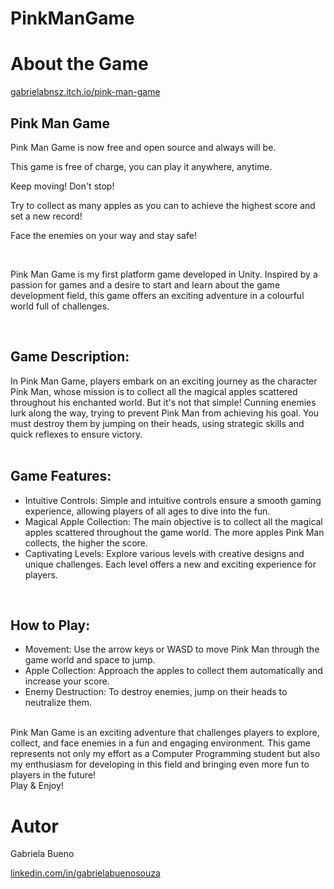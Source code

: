 # PinkManGame

# About the Game

[gabrielabnsz.itch.io/pink-man-game](https://gabrielabnsz.itch.io/pink-man-game)

## Pink Man Game
Pink Man Game is now free and open source and always will be.

This game is free of charge, you can play it anywhere, anytime.

Keep moving! Don't stop!

Try to collect as many apples as you can to achieve the highest score and set a new record!

Face the enemies on your way and stay safe!

<br />

Pink Man Game is my first platform game developed in Unity. Inspired by a passion for games and a desire to start and learn about the game development field, this game offers an exciting adventure in a colourful world full of challenges.

<br />

## Game Description:
In Pink Man Game, players embark on an exciting journey as the character Pink Man, whose mission is to collect all the magical apples scattered throughout his enchanted world. But it's not that simple! Cunning enemies lurk along the way, trying to prevent Pink Man from achieving his goal. You must destroy them by jumping on their heads, using strategic skills and quick reflexes to ensure victory.
<br />
<br />
## Game Features:
- Intuitive Controls: Simple and intuitive controls ensure a smooth gaming experience, allowing players of all ages to dive into the fun.<br />
- Magical Apple Collection: The main objective is to collect all the magical apples scattered throughout the game world. The more apples Pink Man collects, the higher the score.<br />
- Captivating Levels: Explore various levels with creative designs and unique challenges. Each level offers a new and exciting experience for players.
<br />

## How to Play: 

- Movement: Use the arrow keys or WASD to move Pink Man through the game world and space to jump.  
- Apple Collection: Approach the apples to collect them automatically and increase your score.
- Enemy Destruction: To destroy enemies, jump on their heads to neutralize them.
<br />
Pink Man Game is an exciting adventure that challenges players to explore, collect, and face enemies in a fun and engaging environment. This game represents not only my effort as a Computer Programming student but also my enthusiasm for developing in this field and bringing even more fun to players in the future!
<br />
Play & Enjoy!

<br />

# Autor

Gabriela Bueno
<br />

[linkedin.com/in/gabrielabuenosouza](https://www.linkedin.com/in/gabrielabuenosouza/)
